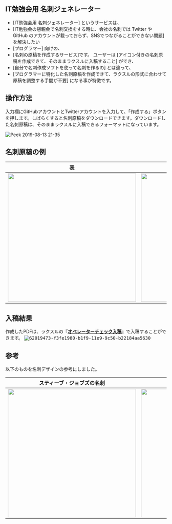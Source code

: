 ## IT勉強会用 名刺ジェネレーター
* [IT勉強会用 名刺ジェネレーター] というサービスは、
* [IT勉強会の懇親会で名刺交換をする時に、会社の名刺では Twitter や GitHub のアカウントが載っておらず、SNSでつながることができない問題] を解決したい
* [プログラマー] 向けの、
* [名刺の原稿を作成するサービス]です。
ユーザーは [アイコン付きの名刺原稿を作成できて、そのままラクスルに入稿すること] ができ、
* [自分で名刺作成ソフトを使って名刺を作るの] とは違って、
* [プログラマーに特化した名刺原稿を作成できて、ラクスルの形式に合わせて原稿を調整する手間が不要] になる事が特徴です。

## 操作方法
入力欄にGitHubアカウントとTwitterアカウントを入力して、「作成する」ボタンを押します。しばらくすると名刺原稿をダウンロードできます。ダウンロードした名刺原稿は、そのままラクスルに入稿できるフォーマットになっています。

![Peek 2019-08-13 21-35](https://user-images.githubusercontent.com/39484102/62942112-992c0b00-be12-11e9-906b-0095793544b3.gif)

## 名刺原稿の例

表 | 裏
---- | ----
<img src="https://user-images.githubusercontent.com/39484102/62019713-117fb300-b1fb-11e9-9727-a54adb448401.png" width="400"/> | <img src="https://user-images.githubusercontent.com/39484102/62019716-13e20d00-b1fb-11e9-9f28-ce125a292ae1.png" width="400"/>

## 入稿結果
作成したPDFは、ラクスルの『**[オペレーターチェック入稿](https://raksul.com/guide/submit-data/#operator-check)**』で入稿することができます。
<kbd>
![62019473-f3fe1980-b1f9-11e9-9c50-b22184aa5630](https://user-images.githubusercontent.com/39484102/62063955-dca94580-b266-11e9-95d7-bbfd8c8dc5a4.png)
</kbd>

## 参考
以下のものを名刺デザインの参考にしました。

スティーブ・ジョブズの名刺 | Google社の名刺
---- | ----
<img src="https://user-images.githubusercontent.com/39484102/61930593-28cf5e00-afb9-11e9-9142-5214e82e73a5.jpg" width="400"/> | <img src="https://user-images.githubusercontent.com/39484102/61933889-ee1df380-afc1-11e9-9cd7-3caf6038ad59.jpg" width="400"/>
